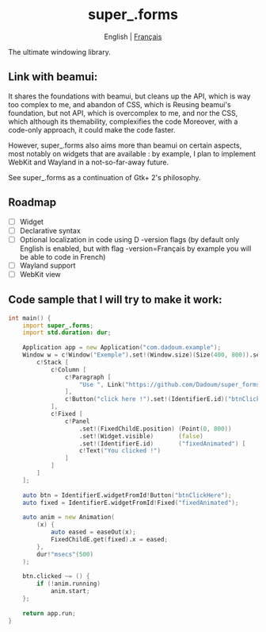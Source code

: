<center>
    <h1>super_.forms</h1>
    English | <a href="LISEZMOI.md">Français</a>
</center>

The ultimate windowing library.

## Link with beamui:

It shares the foundations with beamui, but cleans up the API,
which is way too complex to me, and abandon of CSS, which is 
Reusing beamui's foundation, but not API, which is overcomplex to me, 
and nor the CSS, which although its themability, complexifies the code 
Moreover, with a code-only approach, it could make the code faster.

However, super_.forms also aims more than beamui on certain aspects, most notably 
on widgets that are available : by example, I plan to implement WebKit and Wayland in a not-so-far-away future.

See super_.forms as a continuation of Gtk+ 2's philosophy.

## Roadmap

- [ ] Widget
- [ ] Declarative syntax
- [ ] Optional localization in code using D -version flags (by default only English is enabled, but with flag -version=Français by example you will be able to code in French)
- [ ] Wayland support
- [ ] WebKit view

## Code sample that I will try to make it work:

```d
int main() {
    import super_.forms;
    import std.duration: dur;
    
    Application app = new Application("com.dadoum.example");
    Window w = c!Window("Exemple").set!(Window.size)(Size(400, 800)).set!(Window.resizeable)(false) [
        c!Stack [
            c!Column [
                c!Paragraph [
                    "Use ", Link("https://github.com/Dadoum/super_forms", "super_.forms"), " !"
                ],
                c!Button("click here !").set!(IdentifierE.id)("btnClickHere")
            ],
            c!Fixed [
                c!Panel 
                    .set!(FixedChildE.position) (Point(0, 800))
                    .set!(Widget.visible)       (false)
                    .set!(IdentifierE.id)       ("fixedAnimated") [
                    c!Text("You clicked !")
                ]
            ]
        ]
    ];
    
    auto btn = IdentifierE.widgetFromId!Button("btnClickHere");
    auto fixed = IdentifierE.widgetFromId!Fixed("fixedAnimated");
    
    auto anim = new Animation(
        (x) {
            auto eased = easeOut(x);
            FixedChildE.get(fixed).x = eased;
        },
        dur!"msecs"(500)
    );
    
    btn.clicked ~= () {
        if (!anim.running)
            anim.start;
    };
    
    return app.run;
}
```
